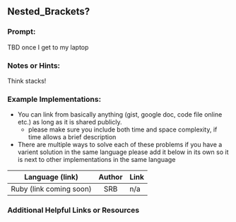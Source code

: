 ## Nested_Brackets?

### Prompt:
TBD once I get to my laptop

### Notes or Hints:
Think stacks!

### Example Implementations:
- You can link from basically anything (gist, google doc, code file online etc.) as long as it is shared publicly.
  - please make sure you include both time and space complexity, if time allows a brief description
- There are multiple ways to solve each of these problems if you have a varient solution in the same language please add it below in its own so it is next to other implementations in the same language

| Language (link)| Author| Link |
| ---|:---:|---|
| Ruby (link coming soon) | SRB | n/a|

### Additional Helpful Links or Resources
